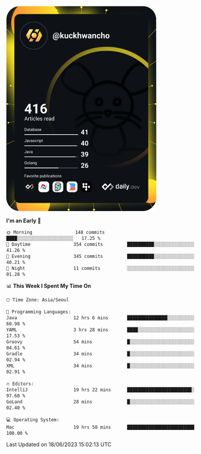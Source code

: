 <a href="https://app.daily.dev/kuckhwancho"><img src="https://github.com/kuckjwi0928/kuckjwi0928/blob/master/devcard.svg" width="400" alt="Kuckjwi Devcard"/></a>

<!--START_SECTION:waka-->
**I'm an Early 🐤** 

```text
🌞 Morning                148 commits         ████░░░░░░░░░░░░░░░░░░░░░   17.25 % 
🌆 Daytime                354 commits         ██████████░░░░░░░░░░░░░░░   41.26 % 
🌃 Evening                345 commits         ██████████░░░░░░░░░░░░░░░   40.21 % 
🌙 Night                  11 commits          ░░░░░░░░░░░░░░░░░░░░░░░░░   01.28 % 
```


📊 **This Week I Spent My Time On** 

```text
🕑︎ Time Zone: Asia/Seoul

💬 Programming Languages: 
Java                     12 hrs 6 mins       ███████████████░░░░░░░░░░   60.98 % 
YAML                     3 hrs 28 mins       ████░░░░░░░░░░░░░░░░░░░░░   17.53 % 
Groovy                   54 mins             █░░░░░░░░░░░░░░░░░░░░░░░░   04.61 % 
Gradle                   34 mins             █░░░░░░░░░░░░░░░░░░░░░░░░   02.94 % 
XML                      34 mins             █░░░░░░░░░░░░░░░░░░░░░░░░   02.91 % 

🔥 Editors: 
IntelliJ                 19 hrs 22 mins      ████████████████████████░   97.60 % 
GoLand                   28 mins             █░░░░░░░░░░░░░░░░░░░░░░░░   02.40 % 

💻 Operating System: 
Mac                      19 hrs 50 mins      █████████████████████████   100.00 % 
```


 Last Updated on 18/06/2023 15:02:13 UTC
<!--END_SECTION:waka-->

